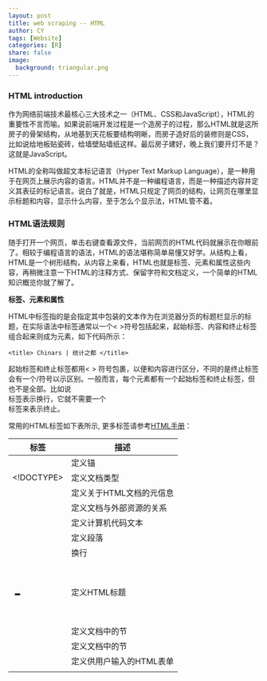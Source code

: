 ```yaml
---
layout: post            
title: web scraping -- HTML                         
author: CY                            
tags: [Website]                                      
categories: [R]                           
share: false                              
image:                                      
  background: triangular.png 
---
```




### HTML introduction

作为网络前端技术最核心三大技术之一（HTML、CSS和JavaScript），HTML的重要性不言而喻。如果说前端开发过程是一个造房子的过程，那么HTML就是这所房子的骨架结构，从地基到天花板要结构明晰，而房子造好后的装修则是CSS，比如说给地板贴瓷砖，给墙壁贴墙纸这样。最后房子建好，晚上我们要开灯不是？这就是JavaScript。

HTML的全称叫做超文本标记语言（Hyper Text Markup Language），是一种用于在网页上展示内容的语言。HTML并不是一种编程语言，而是一种描述内容并定义其表征的标记语言。说白了就是，HTML只规定了网页的结构，让网页在哪里显示标题和内容，显示什么内容，至于怎么个显示法，HTML管不着。

### HTML语法规则

随手打开一个网页，单击右键查看源文件，当前网页的HTML代码就展示在你眼前了。相较于编程语言的语法，HTML的语法堪称简单易懂又好学。从结构上看，HTML是一个树形结构，从内容上来看，HTML也就是标签、元素和属性这些内容，再稍微注意一下HTML的注释方式、保留字符和文档定义，一个简单的HTML知识概览你就了解了。



**标签、元素和属性**

HTML中标签指的是会指定其中包装的文本作为在浏览器分页的标题栏显示的标题，在实际语法中标签通常以一个< >符号包括起来，起始标签、内容和终止标签组合起来则成为元素，如下代码所示：

    <title> Chinars | 统计之都 </title>

起始标签和终止标签都用< > 符号包裹，以便和内容进行区分，不同的是终止标签会有一个/符号以示区别。一般而言，每个元素都有一个起始标签和终止标签，但也不是全部。比如说<br>标签表示换行，它就不需要一个</br>标签来表示终止。

常用的HTML标签如下表所示, 更多标签请参考[HTML手册](http://www.w3school.com.cn/tags/)：

| 标签         | 描述             |
| ---------- | -------------- |
| <a>        | 定义锚            |
| <!DOCTYPE> | 定义文档类型         |
| <meta>     | 定义关于HTML文档的元信息 |
| <link>     | 定义文档与外部资源的关系   |
| <code>     | 定义计算机代码文本      |
| <p>        | 定义段落           |
| <br>       | 换行             |
| <h1>-<h6>  | 定义HTML标题       |
| <div>      | 定义文档中的节        |
| <span>     | 定义文档中的节        |
| <form>     | 定义供用户输入的HTML表单 |
| <script>   | 定义客户端脚本        |
| <tr>       | 定义表格中的行        |
| <td>       | 定义表格中的单元       |



标签最重要的一个特性是属性。例如：

	<a href="/chinar/chinar-2013/">第六届中国R语言会议</a>

锚标签<a>能够把相关的文本（这里是“第六届中国R语言会议”）和一个指向另一个地址的超链接关联起来。href="/chinar/chinar-2013/"这个属性指定锚链接，浏览器会自动把这类元素转化为带有下划线并且可以点击的样式。总而言之，属性就是让标签能够描述其内容处理方式的选项。具体属性的作用则根据相应的标签来定。

属性总是处于起始标签的内部，标签名的右侧，一个标签拥有多个属性也是常见操作，多个属性之间用空格分开。就像下面这样：

	<div><img src="https://uploads.cosx.org/2010/10/SHUFE_map.jpg" alt="Thumbnail" /></div>


**树形结构**

就像文档结构图一样，HTML最大的一个特点就是它呈现出树形结构的样子。先看一个简单的HTML结构示例：
```
<!DOCTYPE html>                        
    <html>         
       <head>             
          <title> Chinars | 统计之都 </title>              
      </head>               
        <body>             
           第10届中国R会议简介            
        </body>                  
    </html>                   
```

<!DOCTYPE html>是文档定义类型标签，忽略这个的话这个例子的第一个元素是<html>元素，在这个元素的起始和终止标签内，又有几个标签分别起始和终止：<head><title>和<body>。<head>和<body>标签是直接被<html>元素包含的，<title>标签则包含在<head>标签内。一个典型的树形结构就这样被描述出来了。

在结构良好并且合法的HTML文件中，所有元素相互之间必须是严格嵌套的。一对起始标签和终止标签必须完全包含在另一对起始和终止标签内。


### HTML的R语言解析

所谓解析，是为了获得有用的HTML文件表征，运用一个能够理解标记结构特殊含义的程序、并在某个R的专用数据结构内部重建HTML文件隐含的层次结构，而不是仅仅读取。在R语言中，我们通常使用XML包中的`htmlParse()`函数来解析一个HTML文件，XML有着与以C语言为基础的libxml2库的接口，功能十分强大。且看简单的R代码示例：

```
library(XML)
url <- "http://www.r-datacollection.com/materials/html/JavaScript.html"
exmaple1 <- htmlParse(file = url)
print(example1)
```

解析出来的结果什么呢？就是你打开该网页，右击查看源代码后出来的内容呀。为啥要解析HTML网页？为了方便下步的数据提取呀，傻狍子～


### References    

[R语言爬虫系列1|HTML基础与R语言解析](https://ask.hellobi.com/blog/louwill12/9672)